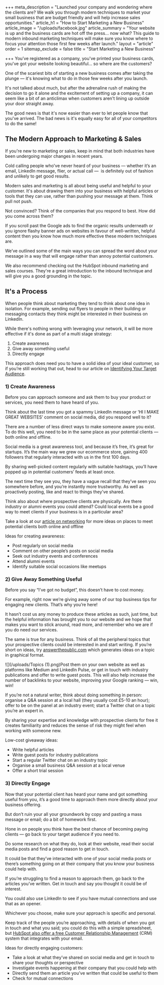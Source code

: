 +++
meta_description = "Launched your company and wondering where the clients are? We walk you through modern techniques to market your small business that are budget friendly and will help increase sales opportunities."
article_h1 = "How to Start Marketing a New Business"
article_image = "/uploads/facebook.jpg"
article_summary = "Your website is up and the business cards are hot off the press… now what? This guide to modern inbound marketing techniques will make sure you know where to focus your attention those first few weeks after launch."
layout = "article"
order = 1
sitemap_exclude = false
title = "Start Marketing a New Business"

+++
You’ve registered as a company, you've printed your business cards, you've got your website looking beautiful... so where are the customers?

One of the scariest bits of starting a new business comes after taking the plunge — it's knowing what to do in those few weeks after you launch.

It's not talked about much, but after the adrenaline rush of making the decision to go it alone and the excitement of setting up a company, it can seem like a bit of an anticlimax when customers aren't lining up outside your door straight away.

The good news is that it's now easier than ever to let people know that you've arrived. The bad news is it's equally easy for all of your competitors to do the same!

## The Modern Approach to Marketing & Sales

If you're new to marketing or sales, keep in mind that both industries have been undergoing major changes in recent years.

Cold calling people who've never heard of your business — whether it’s an email, LinkedIn message, flier, or actual call —  is definitely out of fashion and unlikely to get good results.

Modern sales and marketing is all about being useful and helpful to your customer. It's about drawing them into your business with helpful articles or tools that they can use, rather than pushing your message at them. Think pull not push.

Not convinced? Think of the companies that you respond to best. How did you come across them?

If you scroll past the Google ads to find the organic results underneath or you ignore flashy banner ads on websites in favour of well-written, helpful content then you know how much more effective these modern techniques are.

We’ve outlined some of the main ways you can spread the word about your message in a way that will engage rather than annoy potential customers.

We also recommend checking out the HubSpot inbound marketing and sales courses. They're a great introduction to the inbound technique and will give you a good grounding in the topic.

## It's a Process

When people think about marketing they tend to think about one idea in isolation. For example, sending out flyers to people in their building or messaging contacts they think might be interested in their business on LinkedIn.

While there's nothing wrong with leveraging your network, it will be more effective if it's done as part of a multi stage strategy:

1. Create awareness
2. Give away something useful
3. Directly engage

This approach does need you to have a solid idea of your ideal customer, so if you’re still working that out, head to our article on [Identifying Your Target Audience](/resource-centre/finding-clients/identifying-your-target-market/).

### 1) Create Awareness

Before you can approach someone and ask them to buy your product or services, you need them to have heard of you.

Think about the last time you got a spammy LinkedIn message or ‘HI I MAKE GREAT WEBSITES’ comment on social media, did you respond well to it?

There are a number of less direct ways to make someone aware you exist. To do this well, you need to be in the same place as your potential clients — both online and offline.

Social media is a great awareness tool, and because it’s free, it’s great for startups. It’s the main way we grew our ecommerce store, gaining 400 followers that regularly interacted with us in the first 100 days.

By sharing well-picked content regularly with suitable hashtags, you’ll have popped up in potential customers’ feeds at least once.

The next time they see you, they have a vague recall that they’ve seen you somewhere before, and you’re instantly more trustworthy. As well as proactively posting, like and react to things they’ve shared.

Think also about where prospective clients are physically. Are there industry or alumni events you could attend? Could local events be a good way to meet clients if your business is in a particular area?

Take a look at our [article on networking](/resource-centre/finding-clients/networking-ideas/) for more ideas on places to meet potential clients both online and offline

Ideas for creating awareness:

* Post regularly on social media
* Comment on other people’s posts on social media
* Seek out industry events and conferences
* Attend alumni events
* Identify suitable social occasions like meetups

### 2) Give Away Something Useful

Before you say “I’ve got no budget”, this doesn’t have to cost money.

For example, right now we’re giving away some of our top business tips for engaging new clients. That’s why you’re here!

It hasn’t cost us any money to produce these articles as such, just time, but the helpful information has brought you to our website and we hope that makes you want to stick around, read more, and remember who we are if you do need our services.

The same is true for any business. Think of all the peripheral topics that your prospective clients could be interested in and start writing. If you’re short on ideas, try [answerthepublic.com](https://answerthepublic.com/) which generates ideas on a topic in graphical format.

![](/uploads/Topics (1).png)Post them on your own website as well as platforms like Medium and LinkedIn Pulse, or get in touch with industry publications and offer to write guest posts. This will also help increase the number of backlinks to your website, improving your Google ranking — win, win!

If you’re not a natural writer, think about doing something in person: organise a Q&A session at a local hall (they usually cost £5-10 an hour); offer to be on the panel at an industry event; start a Twitter chat on a topic you’re an expert in.

By sharing your expertise and knowledge with prospective clients for free it creates familiarity and reduces the sense of risk they might feel when working with someone new.

Low-cost giveaway ideas:

* Write helpful articles
* Write guest posts for industry publications
* Start a regular Twitter chat on an industry topic
* Organise a small business Q&A session at a local venue
* Offer a short trial session

### 3) Directly Engage

Now that your potential client has heard your name and got something useful from you, it’s a good time to approach them more directly about your business offering.

But don’t ruin your all your groundwork by copy and pasting a mass message or email; do a bit of homework first.

Hone in on people you think have the best chance of becoming paying clients — go back to your target audience if you need to.

Do some research on what they do, look at their website, read their social media posts and find a good reason to get in touch.

It could be that they’ve interacted with one of your social media posts or there’s something going on at their company that you know your business could help with.

If you’re struggling to find a reason to approach them, go back to the articles you’ve written. Get in touch and say you thought it could be of interest.

You could also use LinkedIn to see if you have mutual connections and use that as an opener.

Whichever you choose, make sure your approach is specific and personal.

Keep track of the people you’re approaching, with details of when you got in touch and what you said; you could do this with a simple spreadsheet, but [HubSpot also offer a free Customer Relationship Management](https://www.hubspot.com/products/crm) (CRM) system that integrates with your email.

Ideas for directly engaging customers:

* Take a look at what they’ve shared on social media and get in touch to share your thoughts or perspective
* Investigate events happening at their company that you could help with
* Directly send them an article you’ve written that could be useful to them
* Check for mutual connections